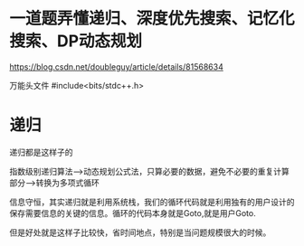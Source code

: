 # 一道题弄懂递归、深度优先搜索、记忆化搜索、DP动态规划





https://blog.csdn.net/doubleguy/article/details/81568634



万能头文件
#include<bits/stdc++.h>





 
# 递归
递归都是这样子的


指数级别递归算法——>动态规划公式法，只算必要的数据，避免不必要的重复计算部分——>转换为多项式循环


信息守恒，其实递归就是利用系统栈，我们的循环代码就是利用独有的用户设计的保存需要信息的关键的信息。循环的代码本身就是Goto,就是用户Goto.

但是好处就是这样子比较快，省时间地点，特别是当问题规模很大的时候。
















